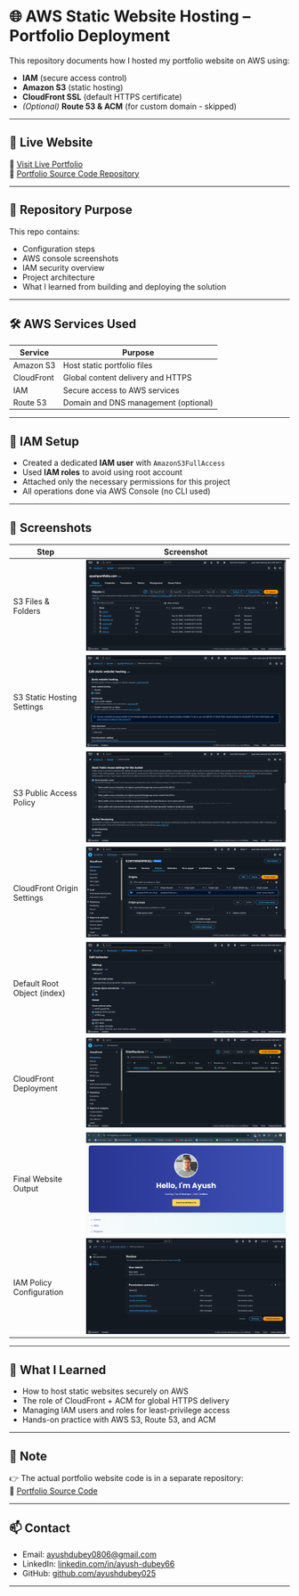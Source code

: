 # 🌐 AWS Static Website Hosting – Portfolio Deployment

This repository documents how I hosted my portfolio website on AWS using:

- **IAM** (secure access control)
- **Amazon S3** (static hosting)
- **CloudFront SSL** (default HTTPS certificate)
- *(Optional)* **Route 53 & ACM** (for custom domain - skipped)


---

## 🚀 Live Website

🔗 [Visit Live Portfolio](https://d37vdgokifigzo.cloudfront.net)  
🔗 [Portfolio Source Code Repository](https://github.com/ayushdubey025/Portfolio)

---

## 📂 Repository Purpose

This repo contains:
- Configuration steps
- AWS console screenshots
- IAM security overview
- Project architecture
- What I learned from building and deploying the solution

---

## 🛠️ AWS Services Used

| Service        | Purpose                                  |
|----------------|------------------------------------------|
| Amazon S3      | Host static portfolio files              |
| CloudFront     | Global content delivery and HTTPS        |
| IAM            | Secure access to AWS services            |
| Route 53       | Domain and DNS management (optional)     |

---

## 🔐 IAM Setup

- Created a dedicated **IAM user** with `AmazonS3FullAccess`
- Used **IAM roles** to avoid using root account
- Attached only the necessary permissions for this project
- All operations done via AWS Console (no CLI used)

---

## 📸 Screenshots

| Step                        | Screenshot                                     |
|-----------------------------|------------------------------------------------|
| S3 Files & Folders          | ![](screenshots/s3-bucket-files.png)           |
| S3 Static Hosting Settings  | ![](screenshots/s3-static-hosting.png)         |
| S3 Public Access Policy     | ![](screenshots/s3-public-permission.png)      |
| CloudFront Origin Settings  | ![](screenshots/cloudfront-origin-settings.png)|
| Default Root Object (index) | ![](screenshots/cloudfront-default-root-object.png) |
| CloudFront Deployment       | ![](screenshots/cloudfront-distribution-created.png) |
| Final Website Output        | ![](screenshots/cloudfront-final-output.png)   |
| IAM Policy Configuration    | ![](screenshots/iam-user-policies.png)         |


---

## 🧠 What I Learned

- How to host static websites securely on AWS
- The role of CloudFront + ACM for global HTTPS delivery
- Managing IAM users and roles for least-privilege access
- Hands-on practice with AWS S3, Route 53, and ACM

---

## 📌 Note

👉 The actual portfolio website code is in a separate repository:  
🔗 [Portfolio Source Code](https://github.com/ayushdubey025/Portfolio)

---

## 📫 Contact

- Email: [ayushdubey0806@gmail.com](mailto:ayushdubey0806@gmail.com)  
- LinkedIn: [linkedin.com/in/ayush-dubey66](https://www.linkedin.com/in/ayush-dubey66/)  
- GitHub: [github.com/ayushdubey025](https://github.com/ayushdubey025)

---

